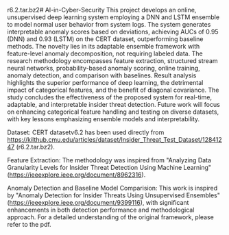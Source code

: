 r6.2.tar.bz2# AI-in-Cyber-Security
This project develops an online, unsupervised deep learning system employing a DNN and LSTM ensemble to model normal user behavior from system logs. The system generates interpretable anomaly scores based on deviations, achieving AUCs of 0.95 (DNN) and 0.93 (LSTM) on the CERT dataset, outperforming baseline methods. The novelty lies in its adaptable ensemble framework with feature-level anomaly decomposition, not requiring labeled data. The research methodology encompasses feature extraction, structured stream neural networks, probability-based anomaly scoring, online training, anomaly detection, and comparison with baselines. Result analysis highlights the superior performance of deep learning, the detrimental impact of categorical features, and the benefit of diagonal covariance. The study concludes the effectiveness of the proposed system for real-time, adaptable, and interpretable insider threat detection. Future work will focus on enhancing categorical feature handling and testing on diverse datasets, with key lessons emphasizing ensemble models and interpretability.

Dataset:
CERT datasetv6.2 has been used directly from https://kilthub.cmu.edu/articles/dataset/Insider_Threat_Test_Dataset/12841247 (r6.2.tar.bz2).

Feature Extraction:
The methodology was inspired from "Analyzing Data Granularity Levels for Insider Threat Detection Using Machine Learning"(https://ieeexplore.ieee.org/document/8962316).

Anomaly Detection and Baseline Model Comparision:
This work is inspired by "Anomaly Detection for Insider Threats Using Unsupervised Ensembles"(https://ieeexplore.ieee.org/document/9399116), with significant enhancements in both detection performance and methodological approach. For a detailed understanding of the original framework, please refer to the pdf.
